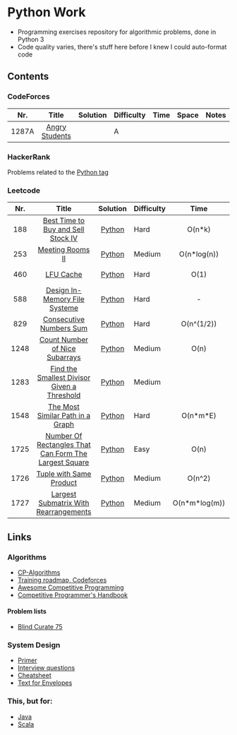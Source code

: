 # Python Work
- Programming exercises repository for algorithmic problems, done in Python 3
- Code quality varies, there's stuff here before I knew I could auto-format code


## Contents

### CodeForces
| Nr. 	| Title 	| Solution 	| Difficulty 	| Time 	| Space 	| Notes 	|
|:---:	|:-----:	|:--------:	|------------	|:----:	|:-----:	|:-----:	|
| 1287A 	| [Angry Students](https://codeforces.com/problemset/problem/1287/A) 	|  	| A 	|  	|  	|  	|

### HackerRank
Problems related to the [Python tag](https://www.hackerrank.com/domains/python?filters%5Bstatus%5D%5B%5D=unsolved&badge_type=python)

### Leetcode

| Nr. 	| Title 	| Solution 	| Difficulty 	| Time 	| Space 	| Notes 	|
|:---:	|:-----:	|:--------:	|------------	|:----:	|:-----:	|:-----:	|
| 188 | [Best Time to Buy and Sell Stock IV](https://leetcode.com/problems/best-time-to-buy-and-sell-stock-iv/) 	| [Python](./Leetcode/188.py) 	| Hard 	| O(n\*k) 	| O(n\*k) 	|  	|
| 253 	| [Meeting Rooms II](https://leetcode.com/problems/meeting-rooms-ii/) 	| [Python](./Leetcode/253.py) 	| Medium 	| O(n*log(n)) 	| O(n) 	|  	|
| 460 | [LFU Cache](https://leetcode.com/problems/lfu-cache/) 	| [Python](./Leetcode/460.py) 	| Hard 	| O(1) 	| O(n) 	| Design Problem 	|
| 588 | [Design In-Memory File Systeme](https://leetcode.com/problems/design-in-memory-file-system/) 	| [Python](./Leetcode/588.py) 	| Hard 	| - 	| - 	| Design problem 	|
| 829 | [Consecutive Numbers Sum](https://leetcode.com/problems/consecutive-numbers-sum/) 	| [Python](./Leetcode/829.py) 	| Hard 	| O(n^(1/2)) 	| O(1) 	|  	|
| 1248 | [Count Number of Nice Subarrays](https://leetcode.com/problems/count-number-of-nice-subarrays/) 	| [Python](./Leetcode/1248.py) 	| Medium 	| O(n) 	| O(1) 	|  	
| 1283 	| [Find the Smallest Divisor Given a Threshold](https://leetcode.com/problems/find-the-smallest-divisor-given-a-threshold/) 	| [Python](./Leetcode/1283.py) 	| Medium 	|  	|  	|  	|
| 1548 | [The Most Similar Path in a Graph](https://leetcode.com/problems/the-most-similar-path-in-a-graph/) 	| [Python](./Leetcode/1548.py) 	| Hard 	| O(n*m\*E) 	| O(n\*m) 	|  	|
| 1725 	| [Number Of Rectangles That Can Form The Largest Square](https://leetcode.com/problems/number-of-rectangles-that-can-form-the-largest-square/) 	| [Python](./Leetcode/1725.py) 	| Easy 	| O(n) 	| O(1) 	|  	
| 1726 	| [Tuple with Same Product](https://leetcode.com/problems/tuple-with-same-product/) 	| [Python](./Leetcode/1726.py) 	| Medium 	| O(n^2) 	| O(n^2) 	|  	|
| 1727 	| [Largest Submatrix With Rearrangements](https://leetcode.com/problems/largest-submatrix-with-rearrangements/) 	| [Python](./Leetcode/1727.py) 	| Medium 	|  O(n\*m\*log(m)) 	| O(n*m) 	|  	|

<!-- | abcd | [Example problem name](https://leetcode.com/problems/example-problem-name) 	| [Python](./Leetcode/abcd.py) 	| Medium 	| O(n) 	| O(n) 	|  	| -->


## Links

### Algorithms
- [CP-Algorithms](https://cp-algorithms.com/)
- [Training roadmap, Codeforces](https://codeforces.com/blog/entry/65133)
- [Awesome Competitive Programming](https://github.com/lnishan/awesome-competitive-programming/blob/master/README.md)
- [Competitive Programmer's Handbook](https://cses.fi/book/index.php)

#### Problem lists
- [Blind Curate 75](https://leetcode.com/list/xoqag3yj/)

### System Design
- [Primer](https://github.com/donnemartin/system-design-primer)
- [Interview questions](https://github.com/checkcheckzz/system-design-interview)
- [Cheatsheet](https://gist.github.com/vasanthk/485d1c25737e8e72759f)
- [Text for Envelopes](https://everythingisdata.wordpress.com/2009/10/17/numbers-everyone-should-know/)

### This, but for:
- [Java](https://github.com/StBogdan/Java-HackerRank)
- [Scala](https://github.com/StBogdan/ScalaScraps) 
